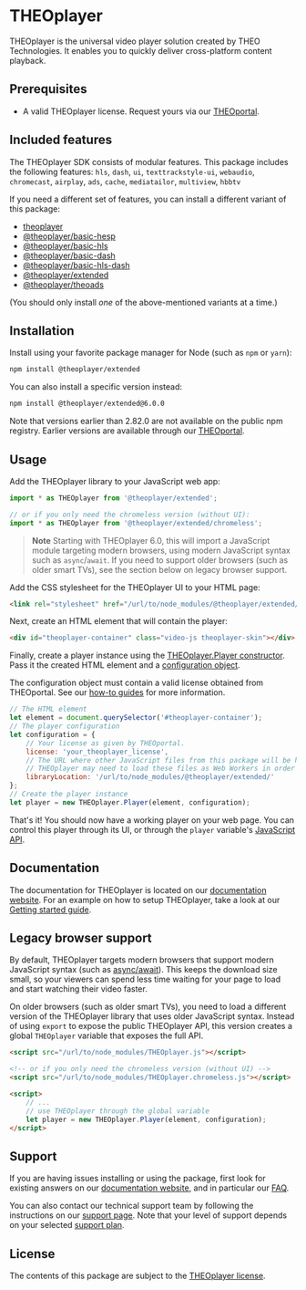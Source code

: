 # THEOplayer

THEOplayer is the universal video player solution created by THEO Technologies. It enables you to quickly deliver cross-platform content playback.

## Prerequisites

- A valid THEOplayer license. Request yours via our [THEOportal](https://portal.theoplayer.com).

## Included features

The THEOplayer SDK consists of modular features. This package includes the following features: `hls`, `dash`, `ui`, `texttrackstyle-ui`, `webaudio`, `chromecast`, `airplay`, `ads`, `cache`, `mediatailor`, `multiview`, `hbbtv`

If you need a different set of features, you can install a different variant of this package:

- [theoplayer](https://www.npmjs.com/package/theoplayer)
- [@theoplayer/basic-hesp](https://www.npmjs.com/package/@theoplayer/basic-hesp)
- [@theoplayer/basic-hls](https://www.npmjs.com/package/@theoplayer/basic-hls)
- [@theoplayer/basic-dash](https://www.npmjs.com/package/@theoplayer/basic-dash)
- [@theoplayer/basic-hls-dash](https://www.npmjs.com/package/@theoplayer/basic-hls-dash)
- [@theoplayer/extended](https://www.npmjs.com/package/@theoplayer/extended)
- [@theoplayer/theoads](https://www.npmjs.com/package/@theoplayer/theoads)

(You should only install _one_ of the above-mentioned variants at a time.)

## Installation

Install using your favorite package manager for Node (such as `npm` or `yarn`):

```bash
npm install @theoplayer/extended
```

You can also install a specific version instead:

```bash
npm install @theoplayer/extended@6.0.0
```

Note that versions earlier than 2.82.0 are not available on the public npm registry.
Earlier versions are available through our [THEOportal](https://portal.theoplayer.com).

## Usage

Add the THEOplayer library to your JavaScript web app:

```javascript
import * as THEOplayer from '@theoplayer/extended';

// or if you only need the chromeless version (without UI):
import * as THEOplayer from '@theoplayer/extended/chromeless';
```

> **Note**
> Starting with THEOplayer 6.0, this will import a JavaScript module targeting modern browsers, using modern JavaScript syntax such as `async`/`await`.
> If you need to support older browsers (such as older smart TVs), see the section below on legacy browser support.

Add the CSS stylesheet for the THEOplayer UI to your HTML page:

```html
<link rel="stylesheet" href="/url/to/node_modules/@theoplayer/extended/ui.css" />
```

Next, create an HTML element that will contain the player:

```html
<div id="theoplayer-container" class="video-js theoplayer-skin"></div>
```

Finally, create a player instance using the [THEOplayer.Player constructor](https://www.theoplayer.com/docs/theoplayer/v6/api-reference/web/classes/Player.html).
Pass it the created HTML element and a [configuration object](https://www.theoplayer.com/docs/theoplayer/v6/api-reference/web/interfaces/PlayerConfiguration.html).

The configuration object must contain a valid license obtained from THEOportal. See our [how-to guides](https://www.theoplayer.com/docs/theoplayer/how-to-guides/license/introduction/#web-and-chromecast-sdk) for more information.

```javascript
// The HTML element
let element = document.querySelector('#theoplayer-container');
// The player configuration
let configuration = {
    // Your license as given by THEOportal.
    license: 'your_theoplayer_license',
    // The URL where other JavaScript files from this package will be hosted on your web server.
    // THEOplayer may need to load these files as Web Workers in order to play certain streams.
    libraryLocation: '/url/to/node_modules/@theoplayer/extended/'
};
// Create the player instance
let player = new THEOplayer.Player(element, configuration);
```

That's it! You should now have a working player on your web page.
You can control this player through its UI, or through the `player` variable's [JavaScript API](https://www.theoplayer.com/docs/theoplayer/v6/api-reference/web/classes/Player.html).

## Documentation

The documentation for THEOplayer is located on our [documentation website](https://www.theoplayer.com/docs/).
For an example on how to setup THEOplayer, take a look at our [Getting started guide](https://www.theoplayer.com/docs/theoplayer/getting-started/sdks/web/getting-started/).

## Legacy browser support

By default, THEOplayer targets modern browsers that support modern JavaScript syntax (such as [async/await](https://caniuse.com/async-functions)). This keeps the download size small, so your viewers can spend less time waiting for your page to load and start watching their video faster.

On older browsers (such as older smart TVs), you need to load a different version of the THEOplayer library that uses older JavaScript syntax. Instead of using `export` to expose the public THEOplayer API, this version creates a global `THEOplayer` variable that exposes the full API.

```html
<script src="/url/to/node_modules/THEOplayer.js"></script>

<!-- or if you only need the chromeless version (without UI) -->
<script src="/url/to/node_modules/THEOplayer.chromeless.js"></script>

<script>
    // ...
    // use THEOplayer through the global variable
    let player = new THEOplayer.Player(element, configuration);
</script>
```

## Support

If you are having issues installing or using the package, first look for existing answers on our [documentation website](https://www.theoplayer.com/docs/),
and in particular our [FAQ](https://www.theoplayer.com/docs/theoplayer/faq/).

You can also contact our technical support team by following the instructions on our [support page](https://www.theoplayer.com/docs/theoplayer/faq/).
Note that your level of support depends on your selected [support plan](https://www.theoplayer.com/supportplans).

## License

The contents of this package are subject to the [THEOplayer license](https://www.theoplayer.com/terms).
